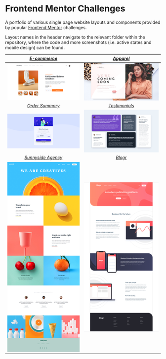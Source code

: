 # Frontend Mentor Challenges

A portfolio of various single page website layouts and components provided by popular [Frontend Mentor](https://www.frontendmentor.io/) challenges.

Layout names in the header navigate to the relevant folder within the repository, where the code and more screenshots (i.e. active states and mobile design) can be found.

|[*E-commerce*](https://github.com/daniel-jurkiewicz/frontend-mentor-layouts/tree/main/01-ecommerce-layout)|[*Apparel*](https://github.com/daniel-jurkiewicz/frontend-mentor-layouts/tree/main/02-apparel-layout) |
|:-------------------------:|:-------------------------:|
|![Screen 1](01-ecommerce-layout/screenshots/desktop-preview.png)|![Screen 2](02-apparel-layout/screenshots/desktop-preview.png)|
|[*Order Summary*](https://github.com/daniel-jurkiewicz/frontend-mentor-layouts/tree/main/03-order-summary-component)|[*Testimonials*](https://github.com/daniel-jurkiewicz/frontend-mentor-layouts/tree/main/06-testimonials-component)|
|![Screen 5](03-order-summary-component/screenshots/desktop-preview.png)|![Screen 6](06-testimonials-component/screenshots/desktop-preview.png)|
|[*Sunnyside Agency*](https://github.com/daniel-jurkiewicz/frontend-mentor-layouts/tree/main/05-sunnyside-agency-layout)|[*Blogr*](https://github.com/daniel-jurkiewicz/frontend-mentor-layouts/tree/main/04-blogr-layout)|
|![Screen 3](05-sunnyside-agency-layout/screenshots/desktop-preview.png)|![Screen 4](04-blogr-layout/screenshots/desktop-preview.png)|
